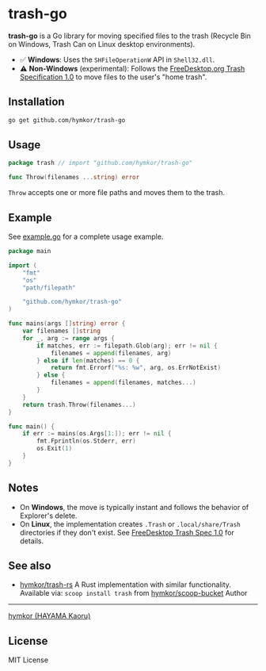 trash-go
========

**trash-go** is a Go library for moving specified files to the trash (Recycle Bin on Windows, Trash Can on Linux desktop environments).

- ✅ **Windows**: Uses the `SHFileOperationW` API in `Shell32.dll`.
- ⚠️ **Non-Windows** (experimental): Follows the [FreeDesktop.org Trash Specification 1.0][fd1] to move files to the user's "home trash".

[fd1]: https://specifications.freedesktop.org/trash-spec/trashspec-1.0.html

Installation
------------

```bash
go get github.com/hymkor/trash-go
```

Usage
-----

```go
package trash // import "github.com/hymkor/trash-go"

func Throw(filenames ...string) error
```

`Throw` accepts one or more file paths and moves them to the trash.

## Example

See [example.go](./example.go) for a complete usage example.

```go
package main

import (
    "fmt"
    "os"
    "path/filepath"

    "github.com/hymkor/trash-go"
)

func mains(args []string) error {
    var filenames []string
    for _, arg := range args {
        if matches, err := filepath.Glob(arg); err != nil {
            filenames = append(filenames, arg)
        } else if len(matches) == 0 {
            return fmt.Errorf("%s: %w", arg, os.ErrNotExist)
        } else {
            filenames = append(filenames, matches...)
        }
    }
    return trash.Throw(filenames...)
}

func main() {
    if err := mains(os.Args[1:]); err != nil {
        fmt.Fprintln(os.Stderr, err)
        os.Exit(1)
    }
}
```

Notes
-----

- On **Windows**, the move is typically instant and follows the behavior of Explorer's delete.
- On **Linux**, the implementation creates `.Trash` or `.local/share/Trash` directories if they don't exist. See [FreeDesktop Trash Spec 1.0][fd1] for details.

See also
--------

* [hymkor/trash-rs](https://github.com/hymkor/trash-rs)
  A Rust implementation with similar functionality. Available via:
  `scoop install trash` from [hymkor/scoop-bucket](https://github.com/hymkor/scoop-bucket)
Author
------

[hymkor (HAYAMA Kaoru)](https://github.com/hymkor)

License
-------

MIT License
